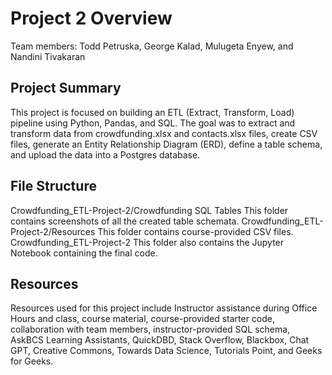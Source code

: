 # Project 2 Overview
Team members: Todd Petruska, George Kalad, Mulugeta Enyew, and Nandini 
Tivakaran
## Project Summary
This project is focused on building an ETL (Extract, Transform, Load) pipeline using 
Python, Pandas, and SQL. The goal was to extract and transform data from 
crowdfunding.xlsx and contacts.xlsx files, create CSV files, generate an Entity 
Relationship Diagram (ERD), define a table schema, and upload the data into a 
Postgres database. 
## File Structure
Crowdfunding_ETL-Project-2/Crowdfunding SQL Tables
This folder contains screenshots of all the created table schemata.
Crowdfunding_ETL-Project-2/Resources
This folder contains course-provided CSV files.
Crowdfunding_ETL-Project-2 
This folder also contains the Jupyter Notebook containing the final code.  
## Resources
Resources used for this project include Instructor assistance during Office Hours and
class, course material, course-provided starter code, collaboration with team 
members, instructor-provided SQL schema, AskBCS Learning Assistants, QuickDBD, 
Stack Overflow, Blackbox, Chat GPT, Creative Commons, Towards Data Science, 
Tutorials Point, and Geeks for Geeks.
